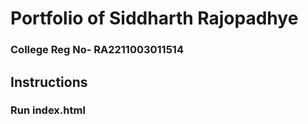 # Portfolio of Siddharth Rajopadhye 
### College Reg No- RA2211003011514

## Instructions
### Run index.html
